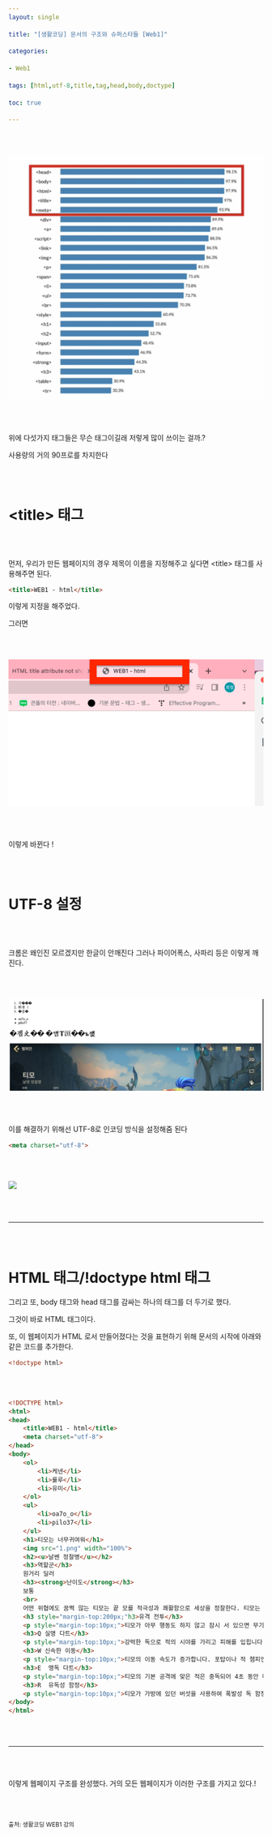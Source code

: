 ```yaml
---
layout: single

title: "[생활코딩] 문서의 구조와 슈퍼스타들 [Web1]"

categories:

- Web1

tags: [html,utf-8,title,tag,head,body,doctype]

toc: true

---
```


<br>

<br>

![](../../images/web1/2022-10-21-6/1.png) 

<br>

<br>

위에 다섯가지 태그들은 무슨 태그이길래 저렇게 많이 쓰이는 걸까.? 

사용량의 거의 90프로를 차지한다 

<br>

<br>

# \<title> 태그

<br>

<br>

먼저, 우리가 만든 웹페이지의 경우 제목이 이름을 지정해주고 싶다면 \<title> 태그를 사용해주면 된다.

```html
<title>WEB1 - html</title>
```

이렇게 지정을 해주었다.

그러면 

<br>

<br>

![](../../images/web1/2022-10-21-6/2.png)

<br>

<br>

이렇게 바뀐다 !

<br>

<br>

# UTF-8 설정

<br>

<br>

크롬은 왜인진 모르겠지만 한글이 안깨진다 그러나 파이어폭스, 사파리 등은 이렇게 깨진다.

<br>

<br>

![](../../images/web1/2022-10-21-6/3.png) 

<br>

<br>

이를 해결하기 위해선 UTF-8로 인코딩 방식을 설정해줌 된다

```html
<meta charset="utf-8">
```

<br>

<br>

![](../../images/web1/2022-10-21-6/4.png) 

<br>

<br>

---

<br>

<br>

# HTML 태그/!doctype html 태그

그리고 또, body 태그와 head 태그를 감싸는 하나의 태그를 더 두기로 했다.

그것이 바로 HTML 태그이다.

또, 이 웹페이지가 HTML 로서 만들어졌다는 것을 표현하기 위해 문서의 시작에 아래와 같은 코드를 추가한다. 

```html
<!doctype html>
```

<br>

<br>

```html
<!DOCTYPE html>
<html>
<head>
    <title>WEB1 - html</title>
    <meta charset="utf-8">
</head>
<body>
    <ol> 
        <li>케넨</li>
        <li>룰루</li>
        <li>유미</li>
    </ol>  
    <ul>  
        <li>oa7o_o</li>
        <li>pilo37</li>
    </ul>  
    <h1>티모는 너무귀여워</h1>
    <img src="1.png" width="100%">
    <h2><u>날쎈 정찰병</u></h2>
    <h3>역할군</h3>
    원거리 딜러
    <h3><strong>난이도</strong></h3>
    보통
    <br>
    어떤 위협에도 꿈쩍 않는 티모는 끝 모를 적극성과 쾌활함으로 세상을 정찰한다. 티모는 <strong>확고한 도덕성을 가진 요들로</strong>, 밴들 시티의 정찰대 강령을 따르는 것을 자랑스럽게 여긴다. 강령을 얼마나 열심히 따르는지 그의 행동이 가져올 더 넓은 결과를 깨닫지 못하기도 한다. 더러 정찰대의 존재에 의문을 품는 자들도 있지만, 한 가지는 분명하다. 티모의 신념은 절대 얕잡아봐서는 안 된다
    <h3 style="margin-top:200px;"h3>유격 전투</h3> 
    <p style="margin-top:10px;">티모가 아무 행동도 하지 않고 잠시 서 있으면 무기한 투명 상태가 됩니다. 수풀 속에서는 이동 중에도 투명 상태에 돌입해 유지할 수 있습니다 투명 상태에서 벗어나면 기습공격 효과를 얻어 몇 초간 공격 속도가 증가합니다.</p>
    <h3>Q 실명 다트</h3> 
    <p style="margin-top:10px;">강력한 독으로 적의 시야를 가리고 피해를 입힙니다. 지속시간 동안 대상을 실명시킵니다.</p>
    <h3>W 신속한 이동</h3> 
    <p style="margin-top:10px;">티모의 이동 속도가 증가합니다. 포탑이나 적 챔피언에게 공격받으면 효과가 중단됩니다. 티모는 짧은 시간 공격 당하지 않으면 다시 이동 속도 증가 효과를 얻을 수 있습니다.</p>
    <h3>E  맹독 다트</h3> 
    <p style="margin-top:10px;">티모의 기본 공격에 맞은 적은 중독되어 4초 동안 매 초마다 피해를 입습니다. 기본 공격을 맞힐 때마다 독 피해도 같이 들어갑니다.</p>
    <h3>R  유독성 함정</h3> 
    <p style="margin-top:10px;">티모가 가방에 있던 버섯을 사용하여 폭발성 독 함정을 던집니다. 적이 함정을 밟으면 독 구름이 퍼져나와 몇 초에 걸쳐 적의 이동 속도를 늦추고 피해를 입힙니다. 버섯 위에 새 버섯을 던지면 튕겨나며 사거리가 늘어납니다.</p>
</body>
</html>
```

<br>

<br>

---

<br>

<br>

이렇게 웹페이지 구조를 완성했다. 거의 모든 웹페이지가 이러한 구조를 가지고 있다.!

<br>

<br>

<sup>출처: 생활코딩 WEB1 강의 </sup>
